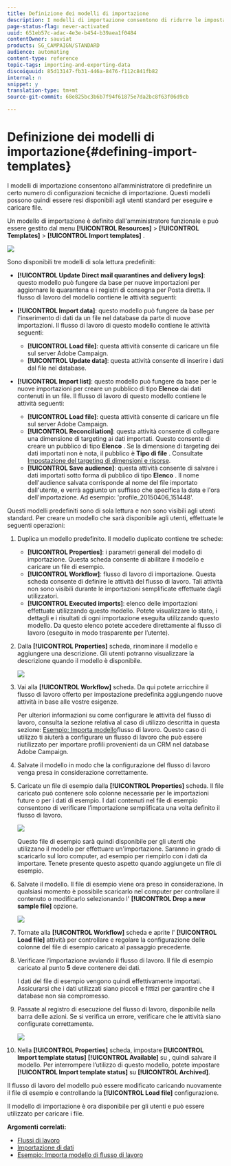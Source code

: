 ```yaml
---
title: Definizione dei modelli di importazione
description: I modelli di importazione consentono di ridurre le impostazioni necessarie e di importare i dati più rapidamente.
page-status-flag: never-activated
uuid: 651eb57c-adac-4e3e-b454-b39aea1f0484
contentOwner: sauviat
products: SG_CAMPAIGN/STANDARD
audience: automating
content-type: reference
topic-tags: importing-and-exporting-data
discoiquuid: 85d13147-fb31-446a-8476-f112c841fb82
internal: n
snippet: y
translation-type: tm+mt
source-git-commit: 68e825bc3b6b7f94f61875e7da2bc8f63f06d9cb

---
```



# Definizione dei modelli di importazione{#defining-import-templates}

I modelli di importazione consentono all’amministratore di predefinire un certo numero di configurazioni tecniche di importazione. Questi modelli possono quindi essere resi disponibili agli utenti standard per eseguire e caricare file.

Un modello di importazione è definito dall&#39;amministratore funzionale e può essere gestito dal menu **[!UICONTROL Resources]** > **[!UICONTROL Templates]** > **[!UICONTROL Import templates]** .

![](assets/import_template_list.png)

Sono disponibili tre modelli di sola lettura predefiniti:

* **[!UICONTROL Update Direct mail quarantines and delivery logs]**: questo modello può fungere da base per nuove importazioni per aggiornare le quarantena e i registri di consegna per Posta diretta. Il flusso di lavoro del modello contiene le attività seguenti:
* **[!UICONTROL Import data]**: questo modello può fungere da base per l&#39;inserimento di dati da un file nel database da parte di nuove importazioni. Il flusso di lavoro di questo modello contiene le attività seguenti:

   * **[!UICONTROL Load file]**: questa attività consente di caricare un file sul server Adobe Campaign.
   * **[!UICONTROL Update data]**: questa attività consente di inserire i dati dal file nel database.

* **[!UICONTROL Import list]**: questo modello può fungere da base per le nuove importazioni per creare un pubblico di tipo **Elenco** dai dati contenuti in un file. Il flusso di lavoro di questo modello contiene le attività seguenti:

   * **[!UICONTROL Load file]**: questa attività consente di caricare un file sul server Adobe Campaign.
   * **[!UICONTROL Reconciliation]**: questa attività consente di collegare una dimensione di targeting ai dati importati. Questo consente di creare un pubblico di tipo **Elenco** . Se la dimensione di targeting dei dati importati non è nota, il pubblico è **Tipo di file** . Consultate [Impostazione del targeting di dimensioni e risorse](../../automating/using/query.md#targeting-dimensions-and-resources).
   * **[!UICONTROL Save audience]**: questa attività consente di salvare i dati importati sotto forma di pubblico di tipo **Elenco** . Il nome dell&#39;audience salvata corrisponde al nome del file importato dall&#39;utente, e verrà aggiunto un suffisso che specifica la data e l&#39;ora dell&#39;importazione. Ad esempio: &#39;profile_20150406_151448&#39;.

Questi modelli predefiniti sono di sola lettura e non sono visibili agli utenti standard. Per creare un modello che sarà disponibile agli utenti, effettuate le seguenti operazioni:

1. Duplica un modello predefinito. Il modello duplicato contiene tre schede:

   * **[!UICONTROL Properties]**: i parametri generali del modello di importazione. Questa scheda consente di abilitare il modello e caricare un file di esempio.
   * **[!UICONTROL Workflow]**: flusso di lavoro di importazione. Questa scheda consente di definire le attività del flusso di lavoro. Tali attività non sono visibili durante le importazioni semplificate effettuate dagli utilizzatori.
   * **[!UICONTROL Executed imports]**: elenco delle importazioni effettuate utilizzando questo modello. Potete visualizzare lo stato, i dettagli e i risultati di ogni importazione eseguita utilizzando questo modello. Da questo elenco potete accedere direttamente al flusso di lavoro (eseguito in modo trasparente per l’utente).

1. Dalla **[!UICONTROL Properties]** scheda, rinominare il modello e aggiungere una descrizione. Gli utenti potranno visualizzare la descrizione quando il modello è disponibile.

   ![](assets/simplified_import_model1.png)

1. Vai alla **[!UICONTROL Workflow]** scheda. Da qui potete arricchire il flusso di lavoro offerto per impostazione predefinita aggiungendo nuove attività in base alle vostre esigenze.

   Per ulteriori informazioni su come configurare le attività del flusso di lavoro, consulta la sezione relativa al caso di utilizzo descritta in questa sezione: [Esempio: Importa modello](../../automating/using/importing-data.md#example--import-workflow-template)flusso di lavoro. Questo caso di utilizzo ti aiuterà a configurare un flusso di lavoro che può essere riutilizzato per importare profili provenienti da un CRM nel database Adobe Campaign.

1. Salvate il modello in modo che la configurazione del flusso di lavoro venga presa in considerazione correttamente.
1. Caricate un file di esempio dalla **[!UICONTROL Properties]** scheda. Il file caricato può contenere solo colonne necessarie per le importazioni future o per i dati di esempio. I dati contenuti nel file di esempio consentono di verificare l’importazione semplificata una volta definito il flusso di lavoro.

   ![](assets/import_template_sample.png)

   Questo file di esempio sarà quindi disponibile per gli utenti che utilizzano il modello per effettuare un&#39;importazione. Saranno in grado di scaricarlo sul loro computer, ad esempio per riempirlo con i dati da importare. Tenete presente questo aspetto quando aggiungete un file di esempio.

1. Salvate il modello. Il file di esempio viene ora preso in considerazione. In qualsiasi momento è possibile scaricarlo nel computer per controllare il contenuto o modificarlo selezionando l&#39; **[!UICONTROL Drop a new sample file]** opzione.

   ![](assets/simplified_import_model2.png)

1. Tornate alla **[!UICONTROL Workflow]** scheda e aprite l&#39; **[!UICONTROL Load file]** attività per controllare e regolare la configurazione delle colonne del file di esempio caricato al passaggio precedente.
1. Verificare l’importazione avviando il flusso di lavoro. Il file di esempio caricato al punto **5** deve contenere dei dati.

   I dati del file di esempio vengono quindi effettivamente importati. Assicurarsi che i dati utilizzati siano piccoli e fittizi per garantire che il database non sia compromesso.

1. Passate al registro di esecuzione del flusso di lavoro, disponibile nella barra delle azioni. Se si verifica un errore, verificare che le attività siano configurate correttamente.

   ![](assets/simplified_import_model3.png)

1. Nella **[!UICONTROL Properties]** scheda, impostare **[!UICONTROL Import template status]** **[!UICONTROL Available]** su , quindi salvare il modello. Per interrompere l’utilizzo di questo modello, potete impostare **[!UICONTROL Import template status]** su **[!UICONTROL Archived]**.

Il flusso di lavoro del modello può essere modificato caricando nuovamente il file di esempio e controllando la **[!UICONTROL Load file]** configurazione.

Il modello di importazione è ora disponibile per gli utenti e può essere utilizzato per caricare i file.

**Argomenti correlati:**

* [Flussi di lavoro](../../automating/using/get-started-workflows.md)
* [Importazione di dati](../../automating/using/importing-data.md)
* [Esempio: Importa modello di flusso di lavoro](../../automating/using/importing-data.md#example--import-workflow-template)

